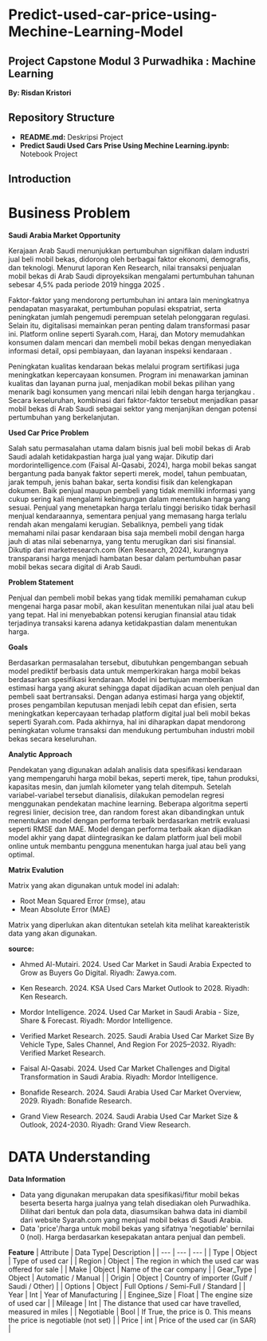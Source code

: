 # Predict-used-car-price-using-Mechine-Learning-Model
## Project Capstone Modul 3 Purwadhika : Machine Learning

**By: Risdan Kristori**


## Repository Structure
- <b>README.md:</b> Deskripsi Project
- <b>Predict Saudi Used Cars Prise Using Mechine Learning.ipynb:</b> Notebook Project

## Introduction
# **Business Problem**

**Saudi Arabia Market Opportunity**

Kerajaan Arab Saudi menunjukkan pertumbuhan signifikan dalam industri jual beli mobil bekas, didorong oleh berbagai faktor ekonomi, demografis, dan teknologi. Menurut laporan Ken Research, nilai transaksi penjualan mobil bekas di Arab Saudi diproyeksikan mengalami pertumbuhan tahunan sebesar 4,5% pada periode 2019 hingga 2025 .

Faktor-faktor yang mendorong pertumbuhan ini antara lain meningkatnya pendapatan masyarakat, pertumbuhan populasi ekspatriat, serta peningkatan jumlah pengemudi perempuan setelah pelonggaran regulasi. Selain itu, digitalisasi memainkan peran penting dalam transformasi pasar ini. Platform online seperti Syarah.com, Haraj, dan Motory memudahkan konsumen dalam mencari dan membeli mobil bekas dengan menyediakan informasi detail, opsi pembiayaan, dan layanan inspeksi kendaraan .

Peningkatan kualitas kendaraan bekas melalui program sertifikasi juga meningkatkan kepercayaan konsumen. Program ini menawarkan jaminan kualitas dan layanan purna jual, menjadikan mobil bekas pilihan yang menarik bagi konsumen yang mencari nilai lebih dengan harga terjangkau . Secara keseluruhan, kombinasi dari faktor-faktor tersebut menjadikan pasar mobil bekas di Arab Saudi sebagai sektor yang menjanjikan dengan potensi pertumbuhan yang berkelanjutan.

**Used Car Price Problem**

Salah satu permasalahan utama dalam bisnis jual beli mobil bekas di Arab Saudi adalah ketidakpastian harga jual yang wajar. Dikutip dari mordorintelligence.com (Faisal Al-Qasabi, 2024), harga mobil bekas sangat bergantung pada banyak faktor seperti merek, model, tahun pembuatan, jarak tempuh, jenis bahan bakar, serta kondisi fisik dan kelengkapan dokumen. Baik penjual maupun pembeli yang tidak memiliki informasi yang cukup sering kali mengalami kebingungan dalam menentukan harga yang sesuai. Penjual yang menetapkan harga terlalu tinggi berisiko tidak berhasil menjual kendaraannya, sementara penjual yang memasang harga terlalu rendah akan mengalami kerugian. Sebaliknya, pembeli yang tidak memahami nilai pasar kendaraan bisa saja membeli mobil dengan harga jauh di atas nilai sebenarnya, yang tentu merugikan dari sisi finansial. Dikutip dari marketresearch.com (Ken Research, 2024), kurangnya transparansi harga menjadi hambatan besar dalam pertumbuhan pasar mobil bekas secara digital di Arab Saudi.

**Problem Statement**

Penjual dan pembeli mobil bekas yang tidak memiliki pemahaman cukup mengenai harga pasar mobil, akan kesulitan menentukan nilai jual atau beli yang tepat. Hal ini menyebabkan potensi kerugian finansial atau tidak terjadinya transaksi karena adanya ketidakpastian dalam menentukan harga.

**Goals**

Berdasarkan permasalahan tersebut, dibutuhkan pengembangan sebuah model prediktif berbasis data untuk memperkirakan harga mobil bekas berdasarkan spesifikasi kendaraan. Model ini bertujuan memberikan estimasi harga yang akurat sehingga dapat dijadikan acuan oleh penjual dan pembeli saat bertransaksi. Dengan adanya estimasi harga yang objektif, proses pengambilan keputusan menjadi lebih cepat dan efisien, serta meningkatkan kepercayaan terhadap platform digital jual beli mobil bekas seperti Syarah.com. Pada akhirnya, hal ini diharapkan dapat mendorong peningkatan volume transaksi dan mendukung pertumbuhan industri mobil bekas secara keseluruhan.

**Analytic Approach**

Pendekatan yang digunakan adalah analisis data spesifikasi kendaraan yang mempengaruhi harga mobil bekas, seperti merek, tipe, tahun produksi, kapasitas mesin, dan jumlah kilometer yang telah ditempuh. Setelah variabel-variabel tersebut dianalisis, dilakukan pemodelan regresi menggunakan pendekatan machine learning. Beberapa algoritma seperti regresi linier, decision tree, dan random forest akan dibandingkan untuk menentukan model dengan performa terbaik berdasarkan metrik evaluasi seperti RMSE dan MAE. Model dengan performa terbaik akan dijadikan model akhir yang dapat diintegrasikan ke dalam platform jual beli mobil online untuk membantu pengguna menentukan harga jual atau beli yang optimal.

**Matrix Evalution**

Matrix yang akan digunakan untuk model ini adalah:

- Root Mean Squared Error (rmse), atau
- Mean Absolute Error (MAE)

Matrix yang diperlukan akan ditentukan setelah kita melihat kareakteristik data yang akan digunakan.

**source:**

- Ahmed Al-Mutairi. 2024. Used Car Market in Saudi Arabia Expected to Grow as Buyers Go Digital. Riyadh: Zawya.com.

- Ken Research. 2024. KSA Used Cars Market Outlook to 2028. Riyadh: Ken Research.

- Mordor Intelligence. 2024. Used Car Market in Saudi Arabia - Size, Share & Forecast. Riyadh: Mordor Intelligence.

- Verified Market Research. 2025. Saudi Arabia Used Car Market Size By Vehicle Type, Sales Channel, And Region For 2025–2032. Riyadh: Verified Market Research.

- Faisal Al-Qasabi. 2024. Used Car Market Challenges and Digital Transformation in Saudi Arabia. Riyadh: Mordor Intelligence.

- Bonafide Research. 2024. Saudi Arabia Used Car Market Overview, 2029. Riyadh: Bonafide Research.

- Grand View Research. 2024. Saudi Arabia Used Car Market Size & Outlook, 2024-2030. Riyadh: Grand View Research.

# **DATA Understanding**

**Data Information**

- Data yang digunakan merupakan data spesifikasi/fitur mobil bekas beserta beserta harga jualnya yang telah disediakan oleh Purwadhika. Dilihat dari bentuk dan pola data, diasumsikan bahwa data ini diambil dari website Syarah.com yang menjual mobil bekas di Saudi Arabia.
- Data 'price'/harga untuk mobil bekas yang sifatnya 'negotiable' bernilai 0 (nol). Harga berdasarkan kesepakatan antara penjual dan pembeli.

**Feature**
| Attribute | Data Type| Description |
| --- | --- | --- |
| Type | Object | Type of used car |
| Region | Object | The region in which the used car was offered for sale |
| Make | Object | Name of the car company |
| Gear_Type | Object | Automatic / Manual |
| Origin | Object | Country of importer (Gulf / Saudi / Other) |
| Options | Object | Full Options / Semi-Full / Standard |
| Year | Int | Year of Manufacturing |
| Enginee_Size | Float | The engine size of used car |
| Mileage | Int | The distance that used car have travelled, measured in miles |
| Negotiable | Bool | If True, the price is 0. This means the price is negotiable (not set) |
| Price | int | Price of the used car (in SAR) |


